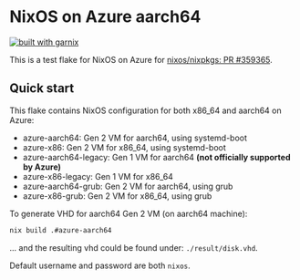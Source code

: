 # NixOS on Azure aarch64 

[![built with garnix](https://img.shields.io/endpoint.svg?url=https%3A%2F%2Fgarnix.io%2Fapi%2Fbadges%2Fcodgician%2Fazure-aarch64-nixos%3Fbranch%3Dmain)](https://garnix.io/repo/codgician/azure-aarch64-nixos)

This is a test flake for NixOS on Azure for [nixos/nixpkgs: PR #359365](https://github.com/NixOS/nixpkgs/pull/359365).

## Quick start

This flake contains NixOS configuration for both x86_64 and aarch64 on Azure:

* azure-aarch64: Gen 2 VM for aarch64, using systemd-boot
* azure-x86: Gen 2 VM for x86_64, using systemd-boot
* azure-aarch64-legacy: Gen 1 VM for aarch64 **(not officially supported by Azure)**
* azure-x86-legacy: Gen 1 VM for x86_64
* azure-aarch64-grub: Gen 2 VM for aarch64, using grub
* azure-x86-grub: Gen 2 VM for x86_64, using grub

To generate VHD for aarch64 Gen 2 VM (on aarch64 machine):

```bash
nix build .#azure-aarch64
```

... and the resulting vhd could be found under: `./result/disk.vhd`.

Default username and password are both `nixos`.
